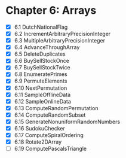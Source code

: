 # Chapter 6: Arrays  

- [x] 6.1 DutchNationalFlag
- [x] 6.2 IncrementArbitraryPrecisionInteger
- [x] 6.3 MultipleArbitraryPrecisionInteger
- [x] 6.4 AdvanceThroughArray
- [x] 6.5 DeleteDuplicates
- [x] 6.6 BuySellStockOnce
- [x] 6.7 BuySellStockTwice
- [x] 6.8 EnumeratePrimes
- [x] 6.9 PermuteElements
- [x] 6.10 NextPermutation
- [x] 6.11 SampleOfflineData
- [x] 6.12 SampleOnlineData
- [x] 6.13 ComputeRandomPermutation
- [x] 6.14 ComputeRandomSubset
- [x] 6.15 GenerateNonuniformRandomNumbers
- [x] 6.16 SudokuChecker
- [x] 6.17 ComputeSpiralOrdering
- [x] 6.18 Rotate2DArray
- [ ] 6.19 ComputePascalsTriangle